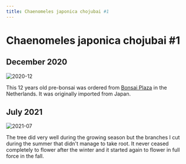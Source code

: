 ```yaml
---
title: Chaenomeles japonica chojubai #1
---
```


# Chaenomeles japonica chojubai #1

## December 2020

![2020-12](/images/bonsai/2020-12-10-chaenomeles-japonica-chojubai-1.jpg)

This 12 years old pre-bonsai was ordered from [Bonsai Plaza](https://www.bonsaiplaza.com)
in the Netherlands. It was originally imported from Japan.

## July 2021

![2021-07](/images/bonsai/2021-07-01-chaenomeles-japonica-chojubai-1.jpg)

The tree did very well during the growing season but the branches I cut during
the summer that didn't manage to take root. It never ceased completely to
flower after the winter and it started again to flower in full force in the
fall.
